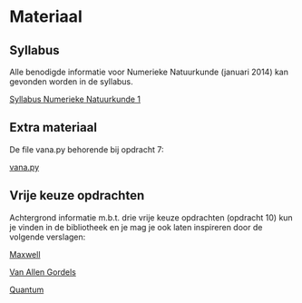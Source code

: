 # Materiaal

## Syllabus
Alle benodigde informatie voor Numerieke Natuurkunde (januari 2014) kan gevonden
worden in de syllabus.

[Syllabus Numerieke Natuurkunde 1](numnat_2014_v0.99.pdf)

## Extra materiaal
De file vana.py behorende bij opdracht 7:

[vana.py](vana.py)

## Vrije keuze opdrachten
Achtergrond informatie m.b.t. drie vrije keuze opdrachten (opdracht 10) kun 
je vinden in de bibliotheek en je mag je ook laten inspireren door de volgende 
verslagen:

[Maxwell](numnat_maxwell.pdf)

[Van Allen Gordels](numnat_vanallen.pdf)

[Quantum](numnat_quantum.pdf)
